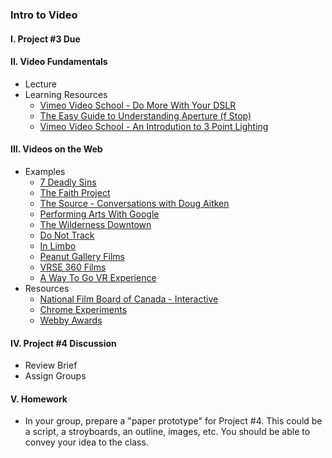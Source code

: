 ### Intro to Video

#### I. Project #3 Due

#### II. Video Fundamentals
* Lecture
* Learning Resources
	* [Vimeo Video School - Do More With Your DSLR](https://vimeo.com/36557938)
	* [The Easy Guide to Understanding Aperture (f Stop)](http://www.redbubble.com/people/peterh111/journal/5725038-the-easy-guide-to-understanding-aperture-f-stop)
	* [Vimeo Video School - An Introdution to 3 Point Lighting](https://vimeo.com/videoschool/lesson/190/an-introduction-to-three-point-lighting) 

#### III. Videos on the Web
* Examples  
	* [7 Deadly Sins](http://www.theguardian.com/technology/ng-interactive/2014/jun/06/-sp-digital-deadly-sins) 
	* [The Faith Project](http://thefaithproject.nfb.ca/)
	* [The Source - Conversations with Doug Aitken](http://dougaitkenthesource.com/)
	* [Performing Arts With Google](https://performingarts.withgoogle.com/en_us)
	* [The Wilderness Downtown](http://www.thewildernessdowntown.com/) 
	* [Do Not Track](https://donottrack-doc.com/en/)
	* [In Limbo](http://inlimbo.tv/en/)
	* [Peanut Gallery Films](https://www.peanutgalleryfilms.com/)
	* [VRSE 360 Films](http://vrse.works/)
	* [A Way To Go VR Experience](http://a-way-to-go.com/)
* Resources
	* [National Film Board of Canada - Interactive](https://www.nfb.ca/interactive/)
	* [Chrome Experiments](https://www.chromeexperiments.com/)
	* [Webby Awards](http://webbyawards.com/)

#### IV. Project #4 Discussion
* Review Brief
* Assign Groups

#### V. Homework
* In your group, prepare a "paper prototype" for Project #4. This could be a script, a stroyboards, an outline, images, etc. You should be able to convey your idea to the class.

